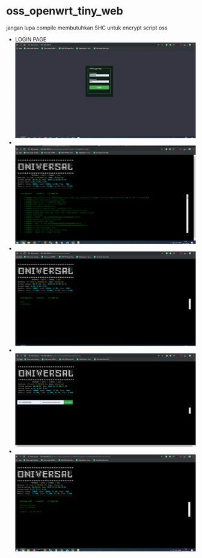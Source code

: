 # oss_openwrt_tiny_web
jangan lupa compile membutuhkan SHC untuk encrypt script oss
<ul>
  <li>LOGIN PAGE</li>
  <img src="Capture.PNG"></img>
  <li></li>
  <img src="Capture.1.PNG"></img>
  <li></li>
  <img src="Capture2.PNG"></img>
  <li></li>
  <img src="Capture3.PNG"></img>
  <li></li>
  <img src="Capture4.PNG"></img>
</ul>
  
